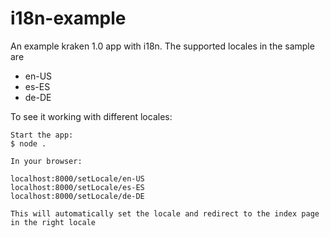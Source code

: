 
# i18n-example

An example kraken 1.0 app with i18n.
The supported locales in the sample are

* en-US
* es-ES
* de-DE

To see it working with different locales:

```
Start the app:
$ node .

In your browser:

localhost:8000/setLocale/en-US
localhost:8000/setLocale/es-ES
localhost:8000/setLocale/de-DE

This will automatically set the locale and redirect to the index page in the right locale
```


